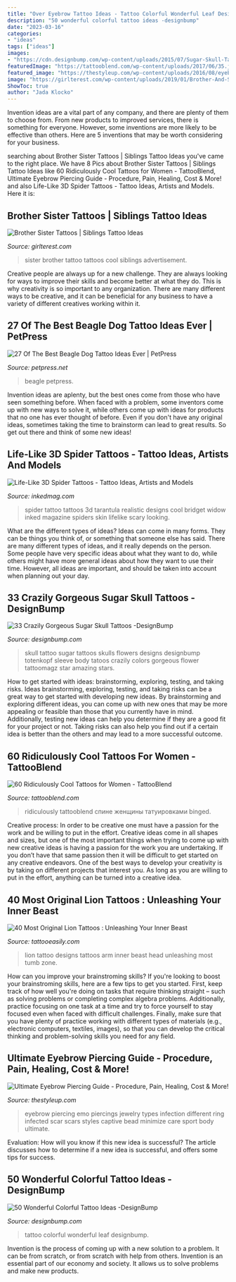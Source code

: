 ```yaml
---
title: "Over Eyebrow Tattoo Ideas - Tattoo Colorful Wonderful Leaf Designbump"
description: "50 wonderful colorful tattoo ideas -designbump"
date: "2023-03-16"
categories:
- "ideas"
tags: ["ideas"]
images:
- "https://cdn.designbump.com/wp-content/uploads/2015/07/Sugar-Skull-Tattoos-Images.jpg"
featuredImage: "https://tattooblend.com/wp-content/uploads/2017/06/35.jpg"
featured_image: "https://thestyleup.com/wp-content/uploads/2016/08/eyebrow-piercing-92.jpg"
image: "https://girlterest.com/wp-content/uploads/2019/01/Brother-And-Sister-Tattoo-696x1236.jpg"
ShowToc: true
author: "Jada Klocko"
---
```



Invention ideas are a vital part of any company, and there are plenty of them to choose from. From new products to improved services, there is something for everyone. However, some inventions are more likely to be effective than others. Here are 5 inventions that may be worth considering for your business.

	

		
searching about Brother Sister Tattoos | Siblings Tattoo Ideas you've came to the right place. We have 8 Pics about Brother Sister Tattoos | Siblings Tattoo Ideas like 60 Ridiculously Cool Tattoos for Women - TattooBlend, Ultimate Eyebrow Piercing Guide - Procedure, Pain, Healing, Cost &amp; More! and also Life-Like 3D Spider Tattoos - Tattoo Ideas, Artists and Models. Here it is:
		
    
## Brother Sister Tattoos | Siblings Tattoo Ideas

<img loading=lazy src="https://girlterest.com/wp-content/uploads/2019/01/Brother-And-Sister-Tattoo-696x1236.jpg" onerror="this.onerror=null;this.src='https://tse2.mm.bing.net/th?id=OIP.5dVHiyZwEAIGv_Tp8cow5wHaNJ&amp;pid=15.1';" alt="Brother Sister Tattoos | Siblings Tattoo Ideas">

_Source: girlterest.com_

>sister brother tattoo tattoos cool siblings advertisement. 

	

Creative people are always up for a new challenge. They are always looking for ways to improve their skills and become better at what they do. This is why creativity is so important to any organization. There are many different ways to be creative, and it can be beneficial for any business to have a variety of different creatives working within it.

    
## 27 Of The Best Beagle Dog Tattoo Ideas Ever | PetPress

<img loading=lazy src="https://petpress.net/wp-content/uploads/2020/02/beagle-paw-print-tattoo-design.jpg" onerror="this.onerror=null;this.src='https://tse4.mm.bing.net/th?id=OIP.1VGmJ5R2lPmpjG5oYgkUEAHaDS&amp;pid=15.1';" alt="27 Of The Best Beagle Dog Tattoo Ideas Ever | PetPress">

_Source: petpress.net_

>beagle petpress. 

	

Invention ideas are aplenty, but the best ones come from those who have seen something before. When faced with a problem, some inventors come up with new ways to solve it, while others come up with ideas for products that no one has ever thought of before. Even if you don't have any original ideas, sometimes taking the time to brainstorm can lead to great results. So get out there and think of some new ideas!

    
## Life-Like 3D Spider Tattoos - Tattoo Ideas, Artists And Models

<img loading=lazy src="https://www.inkedmag.com/.image/t_share/MTU5MDMyMDMwOTQxODgyMTM2/realistic-tarantula-spider.png" onerror="this.onerror=null;this.src='https://tse3.mm.bing.net/th?id=OIP.Wegm7E1TNalZmnU970_faQHaGh&amp;pid=15.1';" alt="Life-Like 3D Spider Tattoos - Tattoo Ideas, Artists and Models">

_Source: inkedmag.com_

>spider tattoo tattoos 3d tarantula realistic designs cool bridget widow inked magazine spiders skin lifelike scary looking. 

	

What are the different types of ideas?
Ideas can come in many forms. They can be things you think of, or something that someone else has said. There are many different types of ideas, and it really depends on the person. Some people have very specific ideas about what they want to do, while others might have more general ideas about how they want to use their time. However, all ideas are important, and should be taken into account when planning out your day.

    
## 33 Crazily Gorgeous Sugar Skull Tattoos -DesignBump

<img loading=lazy src="https://cdn.designbump.com/wp-content/uploads/2015/07/Sugar-Skull-Tattoos-Images.jpg" onerror="this.onerror=null;this.src='https://tse4.mm.bing.net/th?id=OIP.uwGeVnDu26P6V0EE5OxcdwHaL4&amp;pid=15.1';" alt="33 Crazily Gorgeous Sugar Skull Tattoos -DesignBump">

_Source: designbump.com_

>skull tattoo sugar tattoos skulls flowers designs designbump totenkopf sleeve body tatoos crazily colors gorgeous flower tattoomagz star amazing stars. 

	

How to get started with ideas: brainstorming, exploring, testing, and taking risks.
Ideas brainstorming, exploring, testing, and taking risks can be a great way to get started with developing new ideas. By brainstorming and exploring different ideas, you can come up with new ones that may be more appealing or feasible than those that you currently have in mind. Additionally, testing new ideas can help you determine if they are a good fit for your project or not. Taking risks can also help you find out if a certain idea is better than the others and may lead to a more successful outcome.

    
## 60 Ridiculously Cool Tattoos For Women - TattooBlend

<img loading=lazy src="https://tattooblend.com/wp-content/uploads/2017/06/35.jpg" onerror="this.onerror=null;this.src='https://tse4.mm.bing.net/th?id=OIP.1kr9aHzDqvtalZQ_SfEwbAHaIB&amp;pid=15.1';" alt="60 Ridiculously Cool Tattoos for Women - TattooBlend">

_Source: tattooblend.com_

>ridiculously tattooblend спине женщины татуировками binged. 

	

Creative process: In order to be creative one must have a passion for the work and be willing to put in the effort.
Creative ideas come in all shapes and sizes, but one of the most important things when trying to come up with new creative ideas is having a passion for the work you are undertaking. If you don’t have that same passion then it will be difficult to get started on any creative endeavors. One of the best ways to develop your creativity is by taking on different projects that interest you. As long as you are willing to put in the effort, anything can be turned into a creative idea.

    
## 40 Most Original Lion Tattoos : Unleashing Your Inner Beast

<img loading=lazy src="http://www.tattooeasily.com/wp-content/uploads/2014/05/arm-lion-tattoos-designs-new-1-pclayer.jpg" onerror="this.onerror=null;this.src='https://tse1.mm.bing.net/th?id=OIP.nNNPppEa3eip1TclesfS9AHaLU&amp;pid=15.1';" alt="40 Most Original Lion Tattoos : Unleashing Your Inner Beast">

_Source: tattooeasily.com_

>lion tattoo designs tattoos arm inner beast head unleashing most tumb zone. 

	

How can you improve your brainstroming skills?
If you're looking to boost your brainstroming skills, here are a few tips to get you started. First, keep track of how well you're doing on tasks that require thinking straight – such as solving problems or completing complex algebra problems. Additionally, practice focusing on one task at a time and try to force yourself to stay focused even when faced with difficult challenges. Finally, make sure that you have plenty of practice working with different types of materials (e.g., electronic computers, textiles, images), so that you can develop the critical thinking and problem-solving skills you need for any field.

    
## Ultimate Eyebrow Piercing Guide - Procedure, Pain, Healing, Cost &amp; More!

<img loading=lazy src="https://thestyleup.com/wp-content/uploads/2016/08/eyebrow-piercing-92.jpg" onerror="this.onerror=null;this.src='https://tse3.mm.bing.net/th?id=OIP.PzSUCLEZ45b5yU7-id7EegHaE6&amp;pid=15.1';" alt="Ultimate Eyebrow Piercing Guide - Procedure, Pain, Healing, Cost &amp; More!">

_Source: thestyleup.com_

>eyebrow piercing emo piercings jewelry types infection different ring infected scar scars styles captive bead minimize care sport body ultimate. 

	

Evaluation: How will you know if this new idea is successful?
The article discusses how to determine if a new idea is successful, and offers some tips for success.

    
## 50 Wonderful Colorful Tattoo Ideas -DesignBump

<img loading=lazy src="https://cdn.designbump.com/wp-content/uploads/2015/12/Colorful-Leaf-Tattoo-on-Back.jpg" onerror="this.onerror=null;this.src='https://tse4.mm.bing.net/th?id=OIP.zfL_3pzarUfcOfUshag-cwHaKl&amp;pid=15.1';" alt="50 Wonderful Colorful Tattoo Ideas -DesignBump">

_Source: designbump.com_

>tattoo colorful wonderful leaf designbump. 

	

Invention is the process of coming up with a new solution to a problem. It can be from scratch, or from scratch with help from others. Invention is an essential part of our economy and society. It allows us to solve problems and make new products.

